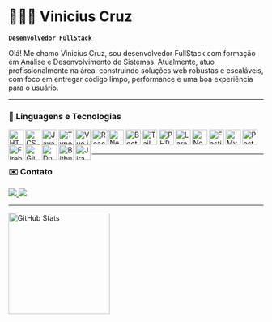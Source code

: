 # 🧑🏻‍💻 Vinicius Cruz

**`Desenvolvedor FullStack`**

Olá! Me chamo Vinicius Cruz, sou desenvolvedor FullStack com formação em Análise e Desenvolvimento de Sistemas. Atualmente, atuo profissionalmente na área, construindo soluções web robustas e escaláveis, com foco em entregar código limpo, performance e uma boa experiência para o usuário.

---

### 🤖 Linguagens e Tecnologias

<img align="left" width="30" src="https://cdn.jsdelivr.net/gh/devicons/devicon@latest/icons/html5/html5-original.svg" alt="HTML5" title="HTML5" />
<img align="left" width="30" src="https://cdn.jsdelivr.net/gh/devicons/devicon@latest/icons/css3/css3-original.svg" alt="CSS3" title="CSS3" />
<img align="left" width="30" src="https://cdn.jsdelivr.net/gh/devicons/devicon@latest/icons/javascript/javascript-original.svg" alt="JavaScript" title="JavaScript" />
<img align="left" width="30" src="https://cdn.jsdelivr.net/gh/devicons/devicon@latest/icons/typescript/typescript-original.svg" alt="TypeScript" title="TypeScript" />
<img align="left" width="30" src="https://cdn.jsdelivr.net/gh/devicons/devicon@latest/icons/vuejs/vuejs-original.svg" alt="Vue.js" title="Vue.js" />
<img align="left" width="30" src="https://cdn.jsdelivr.net/gh/devicons/devicon@latest/icons/react/react-original.svg" alt="React.js" title="React.js" />
<img align="left" width="30" src="https://cdn.jsdelivr.net/gh/devicons/devicon@latest/icons/nextjs/nextjs-original.svg" alt="Next.js" title="Next.js" />
<img align="left" width="30" src="https://cdn.jsdelivr.net/gh/devicons/devicon@latest/icons/bootstrap/bootstrap-original.svg" alt="Bootstrap" title="Bootstrap" />
<img align="left" width="30" src="https://cdn.jsdelivr.net/gh/devicons/devicon@latest/icons/tailwindcss/tailwindcss-original.svg" alt="Tailwind" title="Tailwind" />
<img align="left" width="30" src="https://cdn.jsdelivr.net/gh/devicons/devicon@latest/icons/php/php-original.svg" alt="PHP" title="PHP" />
<img align="left" width="30" src="https://cdn.jsdelivr.net/gh/devicons/devicon@latest/icons/laravel/laravel-original.svg" alt="Laravel" title="Laravel" />
<img align="left" width="30" src="https://cdn.jsdelivr.net/gh/devicons/devicon@latest/icons/nodejs/nodejs-original-wordmark.svg" alt="Node.js" title="Node.js" />
<img align="left" width="30" src="https://cdn.jsdelivr.net/gh/devicons/devicon@latest/icons/fastify/fastify-original.svg" alt="Fastify" title="Fastify" />
<img align="left" width="30" src="https://cdn.jsdelivr.net/gh/devicons/devicon@latest/icons/mysql/mysql-original-wordmark.svg" alt="MySQL" title="MySQL" />
<img align="left" width="30" src="https://cdn.jsdelivr.net/gh/devicons/devicon@latest/icons/postgresql/postgresql-original.svg" alt="PostgreSQL" title="PostgreSQL" />
<img align="left" width="30" src="https://cdn.jsdelivr.net/gh/devicons/devicon@latest/icons/firebase/firebase-original.svg" alt="Firebase" title="Firebase" />
<img align="left" width="30" src="https://cdn.jsdelivr.net/gh/devicons/devicon@latest/icons/git/git-original.svg" alt="Git" title="Git" />
<img align="left" width="30" src="https://cdn.jsdelivr.net/gh/devicons/devicon@latest/icons/docker/docker-original.svg" alt="Docker" title="Docker" />
<img align="left" width="30" src="https://cdn.jsdelivr.net/gh/devicons/devicon@latest/icons/bitbucket/bitbucket-original.svg" alt="Bitbucket" title="Bitbucket" />
<img align="left" width="30" src="https://cdn.jsdelivr.net/gh/devicons/devicon@latest/icons/jira/jira-original.svg" alt="Jira" title="Jira" />

<br/>
<br/>

---

### ✉️ Contato
<p>
  <a href="https://www.linkedin.com/in/viniciuscruz7" target="_blank">
    <img src="https://img.shields.io/badge/-LinkedIn-%230077B5?style=for-the-badge&logo=linkedin&logoColor=white">
  </a>  
  <a href="mailto:viniciusrobertopro@gmail.com" target="_blank">
    <img src="https://img.shields.io/badge/-Gmail-%23E60023?style=for-the-badge&logo=gmail&logoColor=white">
  </a>
</p>

---

<p>
  <img 
      align="left" 
      alt="GitHub Stats" 
      height="200" 
      src="https://github-readme-stats.vercel.app/api/top-langs/?username=viniciusrvcruz&theme=tokyonight&layout=compact&custom_title=Estatísticas&langs_count=9" 
  />
</p>
